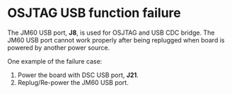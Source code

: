 # OSJTAG USB function failure

The JM60 USB port, **J8**, is used for OSJTAG and USB CDC bridge. The JM60 USB port cannot work properly after being replugged when board is powered by another power source.

One example of the failure case:

1.  Power the board with DSC USB port, **J21**.
2.  Replug/Re-power the JM60 USB port.